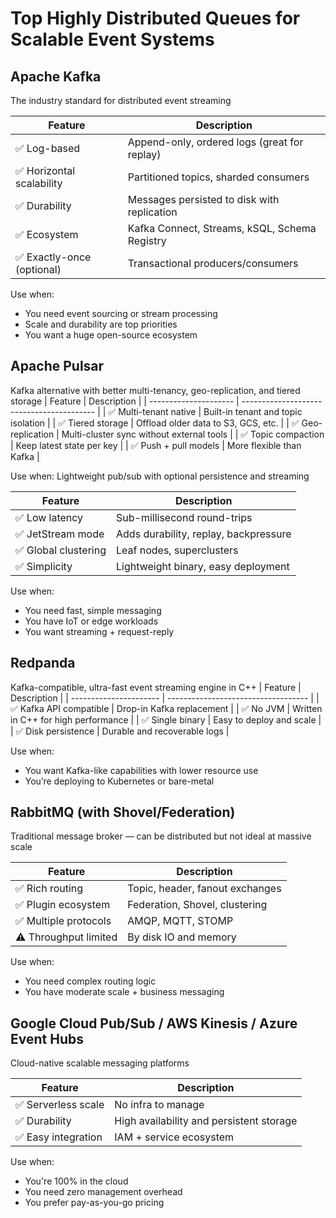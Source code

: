 # Top Highly Distributed Queues for Scalable Event Systems

## Apache Kafka 
The industry standard for distributed event streaming

| Feature                   | Description                                   |
| ------------------------- | --------------------------------------------- |
| ✅ Log-based               | Append-only, ordered logs (great for replay)  |
| ✅ Horizontal scalability  | Partitioned topics, sharded consumers         |
| ✅ Durability              | Messages persisted to disk with replication   |
| ✅ Ecosystem               | Kafka Connect, Streams, kSQL, Schema Registry |
| ✅ Exactly-once (optional) | Transactional producers/consumers             |

Use when:
* You need event sourcing or stream processing
* Scale and durability are top priorities
* You want a huge open-source ecosystem

## Apache Pulsar
Kafka alternative with better multi-tenancy, geo-replication, and tiered storage
| Feature               | Description                               |
| --------------------- | ----------------------------------------- |
| ✅ Multi-tenant native | Built-in tenant and topic isolation       |
| ✅ Tiered storage      | Offload older data to S3, GCS, etc.       |
| ✅ Geo-replication     | Multi-cluster sync without external tools |
| ✅ Topic compaction    | Keep latest state per key                 |
| ✅ Push + pull models  | More flexible than Kafka                  |

Use when:
Lightweight pub/sub with optional persistence and streaming

| Feature             | Description                           |
| ------------------- | ------------------------------------- |
| ✅ Low latency       | Sub-millisecond round-trips           |
| ✅ JetStream mode    | Adds durability, replay, backpressure |
| ✅ Global clustering | Leaf nodes, superclusters             |
| ✅ Simplicity        | Lightweight binary, easy deployment   |

Use when:
* You need fast, simple messaging
* You have IoT or edge workloads
* You want streaming + request-reply

## Redpanda
Kafka-compatible, ultra-fast event streaming engine in C++
| Feature                | Description                         |
| ---------------------- | ----------------------------------- |
| ✅ Kafka API compatible | Drop-in Kafka replacement           |
| ✅ No JVM               | Written in C++ for high performance |
| ✅ Single binary        | Easy to deploy and scale            |
| ✅ Disk persistence     | Durable and recoverable logs        |

Use when:
* You want Kafka-like capabilities with lower resource use
* You’re deploying to Kubernetes or bare-metal

## RabbitMQ (with Shovel/Federation)
Traditional message broker — can be distributed but not ideal at massive scale

| Feature               | Description                     |
| --------------------- | ------------------------------- |
| ✅ Rich routing        | Topic, header, fanout exchanges |
| ✅ Plugin ecosystem    | Federation, Shovel, clustering  |
| ✅ Multiple protocols  | AMQP, MQTT, STOMP               |
| ⚠️ Throughput limited | By disk IO and memory           |

Use when:
* You need complex routing logic
* You have moderate scale + business messaging

## Google Cloud Pub/Sub / AWS Kinesis / Azure Event Hubs
Cloud-native scalable messaging platforms

| Feature            | Description                              |
| ------------------ | ---------------------------------------- |
| ✅ Serverless scale | No infra to manage                       |
| ✅ Durability       | High availability and persistent storage |
| ✅ Easy integration | IAM + service ecosystem                  |

Use when:
* You're 100% in the cloud
* You need zero management overhead
* You prefer pay-as-you-go pricing


